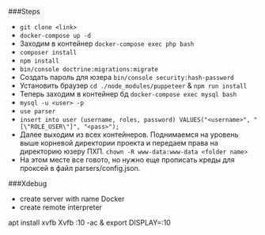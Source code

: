 ###Steps
- `git clone <link>`
- `docker-compose up -d`
- Заходим в контейнер `docker-compose exec php bash`
- `composer install`
- `npm install`
- `bin/console doctrine:migrations:migrate`
- Создать пароль для юзера `bin/console security:hash-password`
- Установить браузер `cd ./node_modules/puppeteer` & `npm run install`
- Теперь заходим в контейнер бд `docker-compose exec mysql bash`
- `mysql -u <user> -p`
- `use parser`
- `insert into user (username, roles, password) VALUES("<username>", "[\"ROLE_USER\"]", "<pass>");`
- Далее выходим из всех контейнеров. Поднимаемся на уровень выше корневой директории проекта
  и передаем права на директорию юзеру ПХП. `chown -R www-data:www-data <folder name>`
- На этом месте все говото, но нужно еще прописать креды для проксей в файл parsers/config.json.

###Xdebug 

- create server with name Docker
- create remote interpreter



apt install xvfb
Xvfb :10 -ac &
export DISPLAY=:10
